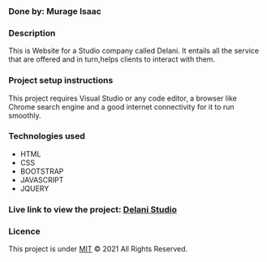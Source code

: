 
 ### Done by: Murage Isaac
 ### Description
This is Website for a Studio company called Delani. It entails all the service that are  offered and in turn,helps clients to interact with them.

### Project setup instructions
This project requires Visual Studio or any code editor, a browser like Chrome search engine and a good internet connectivity for it to run smoothly.

### Technologies used
* HTML
* CSS
* BOOTSTRAP
* JAVASCRIPT
* JQUERY


### Live link to view the project: <a href="https://isaacmurage-softwaredeveloper.github.io/Delani-studio/"> Delani Studio</a>

### Licence
This project is under [MIT](https://choosealicense.com/licenses/mit/) &COPY; 2021 All Rights Reserved.
